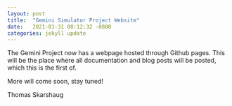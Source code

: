 ```yaml
---
layout: post
title:  "Gemini Simulator Project Website"
date:   2021-01-31 08:12:32 -0800
categories: jekyll update
---
```


The Gemini Project now has a webpage hosted through Github pages. This will be the place where all
documentation and blog posts will be posted, which this is the first of. 

More will come soon, stay tuned!

Thomas Skarshaug


